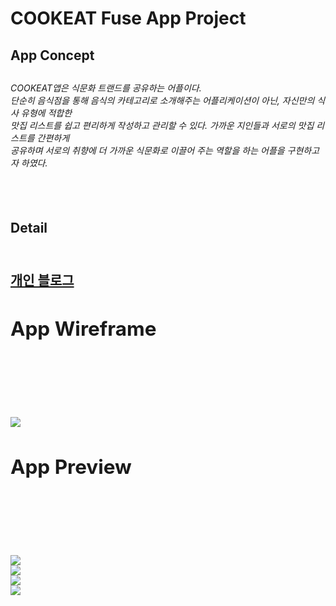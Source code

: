# COOKEAT Fuse App Project


<h2>App Concept<h2>
  <h6> COOKEAT앱은 식문화 트랜드를 공유하는 어플이다. <br/>
    단순히 음식점을 통해 음식의 카테고리로 소개해주는 어플리케이션이 아닌, 자신만의 식사 유형에 적합한 <br/>
    맛집 리스트를 쉽고 편리하게 작성하고 관리할 수 있다. 가까운 지인들과 서로의 맛집 리스트를 간편하게 <br/>
    공유하며 서로의 취향에 더 가까운 식문화로 이끌어 주는 역할을 하는 어플을 구현하고자 하였다.<h6><br/>
  
  <h2>Detail<h2>
<br/>
  <a href="https://ljg960730.tistory.com/category/Mobile%20App/Fuse%20X">개인 블로그<a>


<h2>App Wireframe<h2>
<br/>
  <br/>
<img src="https://img1.daumcdn.net/thumb/R1280x0/?scode=mtistory2&fname=https%3A%2F%2Fk.kakaocdn.net%2Fdn%2FFQ2vo%2FbtqET69ozV2%2FuNIRO9l016DJsYE5jnkzI0%2Fimg.png">



<h2>App Preview<h2>
  <br/><br/>
  <img src="https://img1.daumcdn.net/thumb/R1280x0/?scode=mtistory2&fname=https%3A%2F%2Fk.kakaocdn.net%2Fdn%2FZzIB4%2FbtqEWtPBcEN%2F0WjBXs69KyJ0xc9cFJjKUK%2Fimg.png">
  <br/>
  <img src="https://img1.daumcdn.net/thumb/R1280x0/?scode=mtistory2&fname=https%3A%2F%2Fk.kakaocdn.net%2Fdn%2FANcNv%2FbtqEUpnl0dn%2FEf3cRFh9tqz0QeMPIAhSgk%2Fimg.png">
  <br/>
  <img src="https://img1.daumcdn.net/thumb/R1280x0/?scode=mtistory2&fname=https%3A%2F%2Fk.kakaocdn.net%2Fdn%2Fk7TKR%2FbtqEUpARskx%2FxEpa16ajkNCaXzGTCnZdB1%2Fimg.png">
  <br/>
  <img src="https://img1.daumcdn.net/thumb/R1280x0/?scode=mtistory2&fname=https%3A%2F%2Fk.kakaocdn.net%2Fdn%2Fb6vucs%2FbtqEVJezfwX%2F8gPLKAsxDC5WXDR1Z6HogK%2Fimg.png">
  
  

